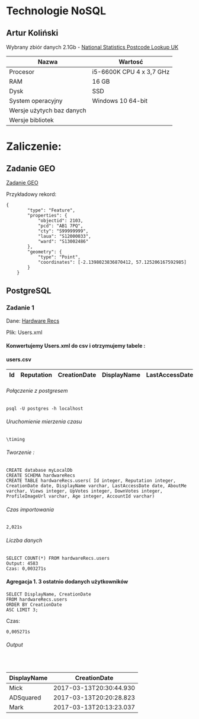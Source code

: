 # Technologie NoSQL

## Artur Koliński

Wybrany zbiór danych 2.1Gb - [National Statistics Postcode Lookup UK](http://geoportal.statistics.gov.uk/datasets/055c2d8135ca4297a85d624bb68aefdb_0.geojson)

| Nazwa | Wartosć    |
|-----------------------|------------|
| Procesor | i5-6600K CPU 4 x 3,7 GHz |
| RAM | 16 GB |
| Dysk | SSD |
| System operacyjny | Windows 10 64-bit |
| Wersje użytych baz danych | |
| Wersje bibliotek | |

# Zaliczenie:

## Zadanie GEO
[Zadanie GEO](https://artkolinski.github.io/NoSQL/) 

Przykładowy rekord:
```
{
		"type": "Feature",
		"properties": {
			"objectid": 2103,
			"pcd": "AB1 7PQ",
			"cty": "S99999999",
			"laua": "S12000033",
			"ward": "S13002486"
		},
		"geometry": {
			"type": "Point",
			"coordinates": [-2.1398023836870412, 57.125206167592985]
		}
	}
```

## PostgreSQL

### Zadanie 1

Dane: [Hardware Recs](https://archive.org/download/stackexchange/hardwarerecs.stackexchange.com.7z)

Plik: Users.xml

#### Konwertujemy Users.xml do csv i otrzymujemy tabele :

#### users.csv 

|Id|Reputation|CreationDate|DisplayName|LastAccessDate|AboutMe|Views|UpVotes|DownVotes|ProfileImageUrl|Age|AccountId|
|---|----------------|------|------------|------------|------|--------|--------|--------|--------|--------|--------|

<h6>Połączenie z postgresem</h6>

```
psql -U postgres -h localhost
```

<h6>Uruchomienie mierzenia czasu</h6>

```
\timing
```

<h6>Tworzenie :</h6>

```
CREATE database myLocalDb
CREATE SCHEMA hardwareRecs
CREATE TABLE hardwareRecs.users( Id integer, Reputation integer, CreationDate date, DisplayName varchar, LastAccessDate date, AboutMe varchar, Views integer, UpVotes integer, DownVotes integer, ProfileImageUrl varchar, Age integer, AccountId varchar)
```

<h6>Czas importowania</h6>

```
2,021s
```

<h6>Liczba danych</h6>

```
SELECT COUNT(*) FROM hardwareRecs.users
Output: 4583
Czas: 0,003271s
```

<h4>Agregacja 1. 3 ostatnio dodanych użytkowników</h4>

```
SELECT DisplayName, CreationDate 
FROM hardwareRecs.users 
ORDER BY CreationDate 
ASC LIMIT 3;
```
Czas:
```
0,005271s
```

<h6>Output</h6>
<br>
<table>
  <thead>
    <tr>
      <th>DisplayName</th>
      <th>CreationDate</th>
    </tr>
  </thead>
  <tbody>
    <tr>
      <td>Mick</td>
      <td>2017-03-13T20:30:44.930</td>
    </tr>
    <tr>
      <td>ADSquared</td>
      <td>2017-03-13T20:20:28.823</td>
    </tr>
    <tr>
      <td>Mark</td>
      <td>2017-03-13T20:13:23.037</td>
    </tr>
 </tbody>
</table>
